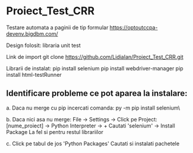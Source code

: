 # Proiect_Test_CRR
Testare automata a paginii de tip formular https://optoutccpa-devenv.bigdbm.com/

Design folosit: libraria unit test

Link de import git clone https://github.com/LidiaIan/Proiect_Test_CRR.git


Librarii de instalat:
pip install selenium
pip install webdriver-manager
pip install html-testRunner


## Identificare probleme ce pot aparea la instalare:

a.
Daca nu merge cu pip incercati comanda: py -m pip install selenium\

b.
Daca nici asa nu merge:
File -> Settings -> Click pe Project: [nume_proiect] -> Python Interpreter -> +
Cautati 'selenium' -> Install Package
La fel si pentru restul librariilor

c.
Click pe tabul de jos 'Python Packages'
Cautati si instalati pachetele

